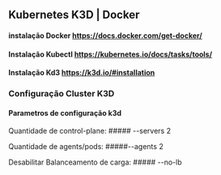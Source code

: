## Kubernetes K3D | Docker

#### instalação Docker https://docs.docker.com/get-docker/

#### Instalação Kubectl https://kubernetes.io/docs/tasks/tools/

#### Instalação Kd3 https://k3d.io/#installation

### Configuração Cluster K3D

#### Parametros de configuração k3d

Quantidade de control-plane: ##### --servers 2

Quantidade de agents/pods: #####--agents 2

Desabilitar Balanceamento de carga: ##### --no-lb
